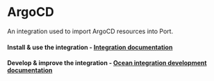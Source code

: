 # ArgoCD

An integration used to import ArgoCD resources into Port.

#### Install & use the integration - [Integration documentation](https://docs.getport.io/build-your-software-catalog/sync-data-to-catalog/argocd/)

#### Develop & improve the integration - [Ocean integration development documentation](https://ocean.getport.io/develop-an-integration/)
